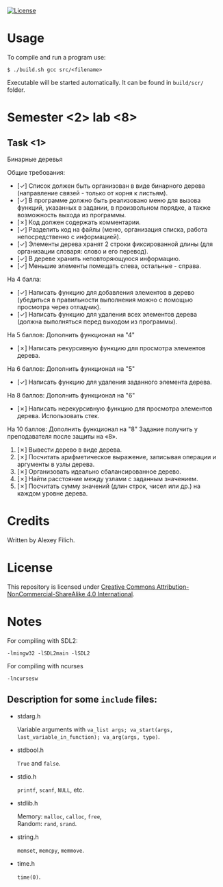 [![License](https://img.shields.io/badge/license-CC%20BY--NC--SA%204.0-blue.svg)](https://bit.ly/cc-by-nc-sa-40)

# Usage

To compile and run a program use:
```
$ ./build.sh gcc src/<filename>
```

Executable will be started automatically. It can be found in `build/scr/` folder.

# Semester \<2\> lab \<8\>

## Task \<1\>

Бинарные деревья

Общие требования:
* [✓] Список должен быть организован в виде бинарного дерева (направление связей - только от корня к листьям).
* [✓] В программе должно быть реализовано меню для вызова функций, указанных в задании, в произвольном порядке, а также возможность выхода из программы.
* [✗] Код должен содержать комментарии.
* [✓] Разделить код на файлы (меню, организация списка, работа непосредственно с информацией).
* [✓] Элементы дерева хранят 2 строки фиксированной длины (для организации словаря: слово и его перевод).
* [✓] В дереве хранить неповторяющуюся информацию.
* [✓] Меньшие элементы помещать слева, остальные - справа.

На 4 балла:
* [✓] Написать функцию для добавления элементов в дерево (убедиться в правильности выполнения можно с помощью просмотра через отладчик).
* [✓] Написать функцию для удаления всех элементов дерева (должна выполняться перед выходом из программы).

На 5 баллов:
Дополнить функционал на "4"
* [✗] Написать рекурсивную функцию для просмотра элементов дерева.

На 6 баллов:
Дополнить функционал на "5"
* [✓] Написать функцию для удаления заданного элемента дерева.

На 8 баллов:
Дополнить функционал на "6"
* [✗] Написать нерекурсивную функцию для просмотра элементов дерева. Использовать стек.

На 10 баллов:
Дополнить функционал на "8"
Задание получить у преподавателя после защиты на «8».

1. [✗] Вывести дерево в виде дерева.
2. [✗] Посчитать арифметическое выражение, записывая операции и аргументы в узлы дерева.
3. [✗] Организовать идеально сбалансированное дерево.
4. [✗] Найти расстояние между узлами с заданным значением.
5. [✗] Посчитать сумму значений (длин строк, чисел или др.) на каждом уровне дерева.

# Credits

Written by Alexey Filich.

# License

This repository is licensed under [Creative Commons Attribution-NonCommercial-ShareAlike 4.0 International](LICENCE.md).

# Notes

For compiling with SDL2:
```
-lmingw32 -lSDL2main -lSDL2
```

For compiling with ncurses
```
-lncursesw
```

## Description for some `include` files:

- stdarg.h

    Variable arguments with `va_list args; va_start(args, last_variable_in_function); va_arg(args, type)`.

- stdbool.h

    `True` and `false`.

- stdio.h

    `printf`, `scanf`, `NULL`, etc.

- stdlib.h

    Memory: `malloc`, `calloc`, `free`, \
    Random: `rand`, `srand`.

- string.h

    `memset`, `memcpy`, `memmove`.

- time.h

    `time(0)`.

